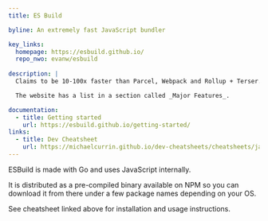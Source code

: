 ```yaml
---
title: ES Build

byline: An extremely fast JavaScript bundler

key_links:
  homepage: https://esbuild.github.io/
  repo_nwo: evanw/esbuild
  
description: |
  Claims to be 10-100x faster than Parcel, Webpack and Rollup + Terser.

  The website has a list in a section called _Major Features_.

documentation:
  - title: Getting started
    url: https://esbuild.github.io/getting-started/
links:
  - title: Dev Cheatsheet
    url: https://michaelcurrin.github.io/dev-cheatsheets/cheatsheets/javascript/packages/esbuild/
---
```


ESBuild is made with Go and uses JavaScript internally.

It is distributed as a pre-compiled binary available on NPM so you can download it from there under a few package names depending on your OS.

See cheatsheet linked above for installation and usage instructions.

